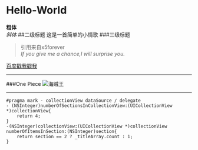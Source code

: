 # Hello-World
**粗体**    
*斜体*
##二级标题
这是一首简单的小情歌
###三级标题
>引用来自x5forever  
*If you give me a chance,I will surprise you.*

 [百度戳我戳我](http://www.baidu.com)

****************************
###One Piece
![海贼王](http://img4.duitang.com/uploads/item/201506/09/20150609113701_AVuWx.thumb.700_0.gif)

***************************
```objc
#pragma mark - collectionView dataSource / delegate
- (NSInteger)numberOfSectionsInCollectionView:(UICollectionView *)collectionView{
    return 4;
}
-(NSInteger)collectionView:(UICollectionView *)collectionView numberOfItemsInSection:(NSInteger)section{
    return section == 2 ? _titleArray.count : 1;
}
```

